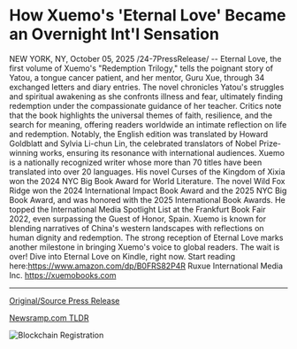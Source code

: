 # How Xuemo's 'Eternal Love' Became an Overnight Int'l Sensation

NEW YORK, NY, October 05, 2025 /24-7PressRelease/ -- Eternal Love, the first volume of Xuemo's "Redemption Trilogy," tells the poignant story of Yatou, a tongue cancer patient, and her mentor, Guru Xue, through 34 exchanged letters and diary entries. The novel chronicles Yatou's struggles and spiritual awakening as she confronts illness and fear, ultimately finding redemption under the compassionate guidance of her teacher. Critics note that the book highlights the universal themes of faith, resilience, and the search for meaning, offering readers worldwide an intimate reflection on life and redemption. Notably, the English edition was translated by Howard Goldblatt and Sylvia Li-chun Lin, the celebrated translators of Nobel Prize-winning works, ensuring its resonance with international audiences.  Xuemo is a nationally recognized writer whose more than 70 titles have been translated into over 20 languages. His novel Curses of the Kingdom of Xixia won the 2024 NYC Big Book Award for World Literature. The novel Wild Fox Ridge won the 2024 International Impact Book Award and the 2025 NYC Big Book Award, and was honored with the 2025 International Book Awards. He topped the International Media Spotlight List at the Frankfurt Book Fair 2022, even surpassing the Guest of Honor, Spain.  Xuemo is known for blending narratives of China's western landscapes with reflections on human dignity and redemption. The strong reception of Eternal Love marks another milestone in bringing Xuemo's voice to global readers.   The wait is over! Dive into Eternal Love on Kindle, right now.  Start reading here:https://www.amazon.com/dp/B0FRS82P4R  Ruxue International Media Inc. https://xuemobooks.com 

---

[Original/Source Press Release](https://www.24-7pressrelease.com/press-release/527420/how-xuemos-eternal-love-became-an-overnight-intl-sensation)
                    

[Newsramp.com TLDR](https://newsramp.com/curated-news/xuemo-s-eternal-love-explores-redemption-through-cancer-journey/4105b9beded977bf0f1be3fd8a3654cd) 

 

 



![Blockchain Registration](https://cdn.newsramp.app/24-7PressRelease/qrcode/2510/5/tilemgQ3.webp)